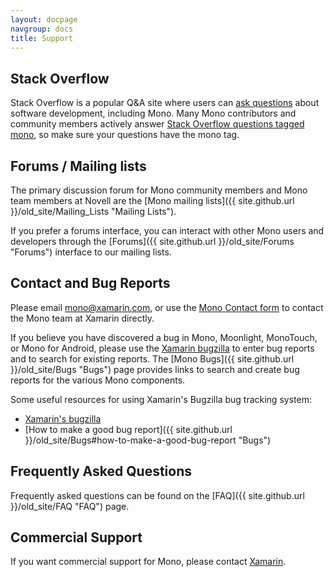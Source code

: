 ```yaml
---
layout: docpage
navgroup: docs
title: Support
---
```


Stack Overflow
--------------

Stack Overflow is a popular Q&A site where users can [ask questions](http://stackoverflow.com/questions/ask) about software development, including Mono. Many Mono contributors and community members actively answer [Stack Overflow questions tagged mono](http://stackoverflow.com/questions/tagged/mono), so make sure your questions have the mono tag.

Forums / Mailing lists
----------------------

The primary discussion forum for Mono community members and Mono team members at Novell are the [Mono mailing lists]({{ site.github.url }}/old_site/Mailing_Lists "Mailing Lists").

If you prefer a forums interface, you can interact with other Mono users and developers through the [Forums]({{ site.github.url }}/old_site/Forums "Forums") interface to our mailing lists.

Contact and Bug Reports
-----------------------

Please email [mono@xamarin.com](mailto:mono@xamarin.com), or use the [Mono Contact form](http://www.go-mono.com/contact/) to contact the Mono team at Xamarin directly.

If you believe you have discovered a bug in Mono, Moonlight, MonoTouch, or Mono for Android, please use the [Xamarin bugzilla](http://bugzilla.xamarin.com/) to enter bug reports and to search for existing reports. The [Mono Bugs]({{ site.github.url }}/old_site/Bugs "Bugs") page provides links to search and create bug reports for the various Mono components.

Some useful resources for using Xamarin's Bugzilla bug tracking system:

-   [Xamarin's bugzilla](http://bugzilla.xamarin.com/)
-   [How to make a good bug report]({{ site.github.url }}/old_site/Bugs#how-to-make-a-good-bug-report "Bugs")

Frequently Asked Questions
--------------------------

Frequently asked questions can be found on the [FAQ]({{ site.github.url }}/old_site/FAQ "FAQ") page.

Commercial Support
------------------

If you want commercial support for Mono, please contact [Xamarin](http://support.xamarin.com).

